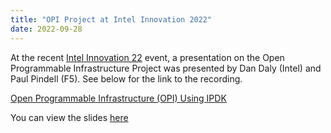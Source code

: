 ```yaml
---
title: "OPI Project at Intel Innovation 2022"
date: 2022-09-28
---
```


At the recent [Intel Innovation 22](https://www.intel.com/content/www/us/en/events/on-event-series/innovation.html) event, a presentation on
the Open Programmable Infrastructure Project was presented by Dan Daly
(Intel) and Paul Pindell (F5). See below for the link to the recording.

[Open Programmable Infrastructure (OPI) Using IPDK](https://www.intel.com/content/www/us/en/events/on365/open-programmable-infrastructure-using-ipdk.html)

You can view the slides [here](/presentations/IntelON-OPI-IPDK.pdf)
